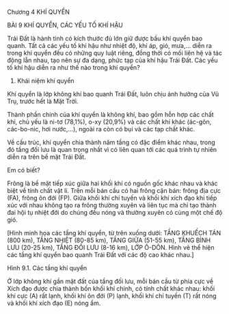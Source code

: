 Chương 4 KHÍ QUYỂN

BÀI 9 KHÍ QUYỂN, CÁC YẾU TỐ KHÍ HẬU

Trái Đất là hành tinh có kích thước đủ lớn giữ được bầu khí quyển bao quanh. Tất cả các yếu tố khí hậu như nhiệt độ, khí áp, gió, mưa,... diễn ra trong khí quyển đều có những quy luật riêng, đồng thời có mối liên hệ và tác động lẫn nhau, tạo nên sự đa dạng, phức tạp của khí hậu Trái Đất. Các yếu tố khí hậu diễn ra như thế nào trong khí quyển?

1. Khái niệm khí quyển

Khí quyển là lớp không khí bao quanh Trái Đất, luôn chịu ảnh hưởng của Vũ Trụ, trước hết là Mặt Trời.

Thành phần chính của khí quyển là không khí, bao gồm hỗn hợp các chất khí, chủ yếu là ni-tơ (78,1%), o-xy (20,9%) và các chất khí khác (ác-gôn, các-bo-nic, hơi nước,...), ngoài ra còn có bụi và các tạp chất khác.

Về cấu trúc, khí quyển chia thành năm tầng có đặc điểm khác nhau, trong đó tầng đối lưu là quan trọng nhất vì có liên quan tới các quá trình tự nhiên diễn ra trên bề mặt Trái Đất.

Em có biết?

Frông là bề mặt tiếp xúc giữa hai khối khí có nguồn gốc khác nhau và khác biệt về tính chất vật lí. Trên mỗi bán cầu có hai frông cận bán: frông địa cực (FA), frông ôn đới (FP). Giữa khối khí chí tuyến và khối khí xích đạo khi tiếp xúc với nhau không tạo ra frông thường xuyên và liên tục mà chỉ tạo thành đai hội tụ nhiệt đới do chúng đều nóng và thường xuyên có cùng một chế độ gió.

[Hình minh họa các tầng khí quyển, từ trên xuống dưới: TẦNG KHUẾCH TÁN (800 km), TẦNG NHIỆT (80-85 km), TẦNG GIỮA (51-55 km), TẦNG BÌNH LƯU (20-25 km), TẦNG ĐỐI LƯU (8-16 km), LỚP Ô-DÔN. Hình vẽ thể hiện các tầng khí quyển bao quanh Trái Đất với các độ cao khác nhau.]

Hình 9.1. Các tầng khí quyển

Ở lớp không khí gần mặt đất của tầng đối lưu, mỗi bán cầu từ phía cực về Xích đạo được chia thành bốn khối khí chính, có tính chất khác nhau: khối khí cực (A) rất lạnh, khối khí ôn đới (P) lạnh, khối khí chí tuyến (T) rất nóng và khối khí xích đạo (E) nóng ẩm.